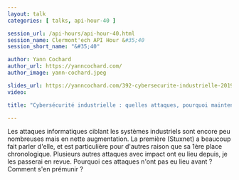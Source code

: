 ```yaml
---
layout: talk
categories: [ talks, api-hour-40 ]

session_url: /api-hours/api-hour-40.html
session_name: Clermont'ech API Hour &#35;40
session_short_name: "&#35;40"

author: Yann Cochard
author_url: https://yanncochard.com/
author_image: yann-cochard.jpeg

slides_url: https://yanncochard.com/392-cybersecurite-industrielle-2019-01-15/
video:

title: "Cybersécurité industrielle : quelles attaques, pourquoi maintenant, quelles solutions."

---
```



Les attaques informatiques ciblant les systèmes industriels sont encore peu nombreuses mais en nette augmentation.
La première (Stuxnet) a beaucoup fait parler d'elle, et est particulière pour d'autres raison que sa 1ère place chronologique.
Plusieurs autres attaques avec impact ont eu lieu depuis, je les passerai en revue.
Pourquoi ces attaques n'ont pas eu lieu avant ? Comment s'en prémunir ?
